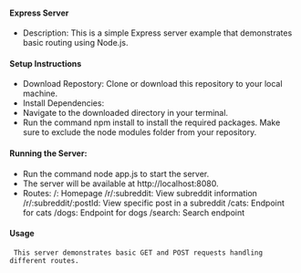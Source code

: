 
#### Express Server 
* Description:
  This is a simple Express server example that demonstrates basic routing using Node.js.
#### Setup Instructions
* Download Repostory:
  Clone or download this repository to your local machine.
* Install Dependencies:
* Navigate to the downloaded directory in your terminal.
* Run the command npm install to install the required packages. 
  Make sure to exclude the node modules folder from your repository.
#### Running the Server:
* Run the command node app.js to start the server.
* The server will be available at http://localhost:8080.
* Routes:
/: Homepage
/r/:subreddit: View subreddit information
/r/:subreddit/:postId: View specific post in a subreddit
/cats: Endpoint for cats
/dogs: Endpoint for dogs
/search: Search endpoint
#### Usage
     This server demonstrates basic GET and POST requests handling different routes.


